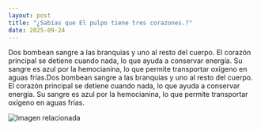 ```yaml
---
layout: post
title: "¿Sabías que El pulpo tiene tres corazones.?"
date: 2025-09-24
---
```


Dos bombean sangre a las branquias y uno al resto del cuerpo. El corazón principal se detiene cuando nada, lo que ayuda a conservar energía. Su sangre es azul por la hemocianina, lo que permite transportar oxígeno en aguas frías.Dos bombean sangre a las branquias y uno al resto del cuerpo. El corazón principal se detiene cuando nada, lo que ayuda a conservar energía. Su sangre es azul por la hemocianina, lo que permite transportar oxígeno en aguas frías.

![Imagen relacionada](/images/2025-09-24-el-pulpo-tiene-tres-corazones.png)
